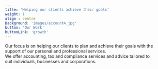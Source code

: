 ```yaml
---
title: 'Helping our clients achieve their goals'
weight: 1
align : centre
Background: 'images/account4.jpg'
button: 'Our Work'
buttonLink: 'growth'
---
```


Our focus is on helping our clients to plan and achieve their goals with the support of our personal and professional services.  
We offer accounting, tax and compliance services and advice tailored to suit individuals, businesses and corporations.

